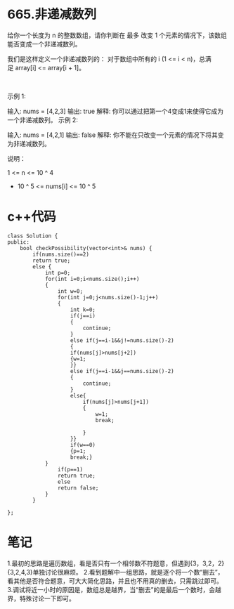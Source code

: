 # 665.非递减数列

给你一个长度为 n 的整数数组，请你判断在 最多 改变 1 个元素的情况下，该数组能否变成一个非递减数列。

我们是这样定义一个非递减数列的： 对于数组中所有的 i (1 <= i < n)，总满足 array[i] <= array[i + 1]。

 

示例 1:

输入: nums = [4,2,3]
输出: true
解释: 你可以通过把第一个4变成1来使得它成为一个非递减数列。
示例 2:

输入: nums = [4,2,1]
输出: false
解释: 你不能在只改变一个元素的情况下将其变为非递减数列。
 

说明：

1 <= n <= 10 ^ 4
- 10 ^ 5 <= nums[i] <= 10 ^ 5
# c++代码
```
class Solution {
public:
    bool checkPossibility(vector<int>& nums) {
        if(nums.size()==2)
        return true;
        else {
            int p=0;
            for(int i=0;i<nums.size();i++)
            {
                int w=0;
                for(int j=0;j<nums.size()-1;j++)
                {
                    int k=0;
                    if(j==i)
                    {
                        continue;
                    }
                    else if(j==i-1&&j!=nums.size()-2)
                    { 
                    if(nums[j]>nums[j+2])
                    {w=1;
                    }}
                    else if(j==i-1&&j==nums.size()-2)
                    {
                        continue;
                    }
                    else{
                        if(nums[j]>nums[j+1])
                        {
                            w=1;
                            break;
                            
                        }
                    }}
                    if(w==0)
                    {p=1;
                    break;}
            }
                if(p==1)
                return true;
                else 
                return false;
            }
        }
    
};
```
# 笔记
1.最初的思路是遍历数组，看是否只有一个相邻数不符题意，但遇到{3，3,2，2}{3,2,4,3}单独讨论很麻烦。
2.看到题解中一组思路，就是逐个将一个数“删去”，看其他是否符合题意，可大大简化思路，并且也不用真的删去，只需跳过即可。
3.调试将近一小时的原因是，数组总是越界，当“删去”的是最后一个数时，会越界，特殊讨论一下即可。
